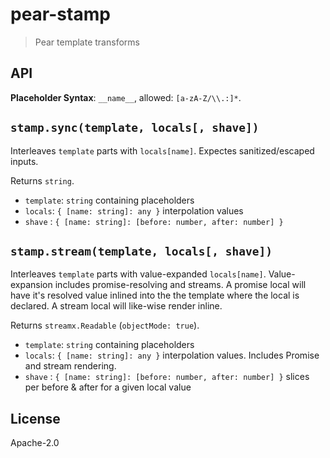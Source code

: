 # pear-stamp

> Pear template transforms

## API

**Placeholder Syntax**: `__name__`, allowed: `[a-zA-Z/\\.:]*`.

## `stamp.sync(template, locals[, shave])`

Interleaves `template` parts with `locals[name]`. Expectes sanitized/escaped inputs.

Returns `string`.

- `template`: `string` containing placeholders
- `locals`: `{ [name: string]: any }` interpolation values
- `shave` : `{ [name: string]: [before: number, after: number] }`

## `stamp.stream(template, locals[, shave])`

Interleaves `template` parts with value-expanded `locals[name]`. Value-expansion includes promise-resolving and streams. A promise local will have it's resolved value inlined into the the template where the local is declared. A stream local will like-wise render inline.

Returns `streamx.Readable` (`objectMode: true`).

- `template`: `string` containing placeholders
- `locals`: `{ [name: string]: any }` interpolation values. Includes Promise and stream rendering.
- `shave` : `{ [name: string]: [before: number, after: number] }` slices per before & after for a given local value

## License

Apache-2.0
